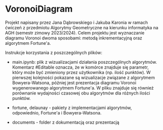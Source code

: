 # VoronoiDiagram

Projekt napisany przez Jana Dąbrowskiego i Jakuba Karonia w ramach ćwiczeń z przedmiotu Algorytmy Geometryczne na kierunku informatyka na AGH (semestr zimowy 2023/2024). Celem projektu jest wyznaczanie diagramu Voronoi dwoma sposobami: metodą inkrementacyjną oraz algorytmem Fortune'a.

Instrukcje korzystania z poszczególnych plików:
- main.ipynb: plik z wizualizacjami działania poszczególnych algorytmów. Komentarz #Editable oznacza, że w komórce znajduje się parametr, który może być zmieniony przez użytkownika (np. ilość punktów). W pierwszej kolejności pokazane są wizualizacje związane z algorytmem Bowyera-Watsona, później jest prezentacja diagramu Voronoi wygenerowanego algorytmem Fortune'a. W pliku znajduje się również porównanie wydajności czasowej obu algorytmów dla różnych ilości punktów.

- fortune, delaunay - pakiety z implementacjami algorytmów, odpowiednio, Fortune'a i Bowyera-Watsona.

- documents - folder z dokumentacją oraz prezentacją
